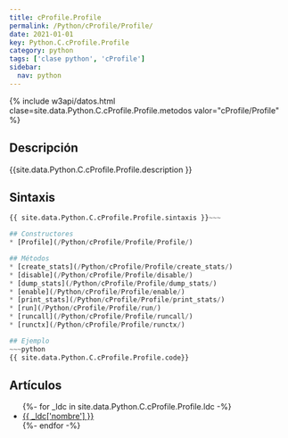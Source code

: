 ```yaml
---
title: cProfile.Profile
permalink: /Python/cProfile/Profile/
date: 2021-01-01
key: Python.C.cProfile.Profile
category: python
tags: ['clase python', 'cProfile']
sidebar: 
  nav: python
---
```


{% include w3api/datos.html clase=site.data.Python.C.cProfile.Profile.metodos valor="cProfile/Profile" %}

## Descripción
{{site.data.Python.C.cProfile.Profile.description }}

## Sintaxis
~~~python
{{ site.data.Python.C.cProfile.Profile.sintaxis }}~~~

## Constructores
* [Profile](/Python/cProfile/Profile/Profile/)

## Métodos
* [create_stats](/Python/cProfile/Profile/create_stats/)
* [disable](/Python/cProfile/Profile/disable/)
* [dump_stats](/Python/cProfile/Profile/dump_stats/)
* [enable](/Python/cProfile/Profile/enable/)
* [print_stats](/Python/cProfile/Profile/print_stats/)
* [run](/Python/cProfile/Profile/run/)
* [runcall](/Python/cProfile/Profile/runcall/)
* [runctx](/Python/cProfile/Profile/runctx/)

## Ejemplo
~~~python
{{ site.data.Python.C.cProfile.Profile.code}}
~~~

## Artículos
<ul>
{%- for _ldc in site.data.Python.C.cProfile.Profile.ldc -%}
   <li>
       <a href="{{_ldc['url'] }}">{{ _ldc['nombre'] }}</a>
   </li>
{%- endfor -%}
</ul>
